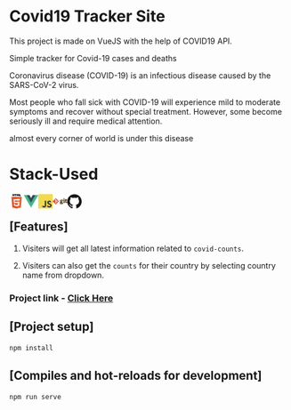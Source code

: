 
# Covid19 Tracker Site

This project is made on VueJS with the help of COVID19 API.

Simple tracker for Covid-19 cases and deaths

Coronavirus disease (COVID-19) is an infectious disease caused by the SARS-CoV-2 virus.

Most people who fall sick with COVID-19 will experience mild to moderate symptoms and recover without special treatment. However, some become seriously ill and require medical attention.

almost every corner of world is under this disease

# Stack-Used

<img  align="left"  alt="HTML5"  width="26px"  src="https://raw.githubusercontent.com/github/explore/80688e429a7d4ef2fca1e82350fe8e3517d3494d/topics/html/html.png"  />

<img  align="left"  alt="React"  width="26px"  src="https://raw.githubusercontent.com/github/explore/80688e429a7d4ef2fca1e82350fe8e3517d3494d/topics/vue/vue.png"  />

<img  align="left"  alt="JavaScript"  width="26px"  src="https://raw.githubusercontent.com/github/explore/80688e429a7d4ef2fca1e82350fe8e3517d3494d/topics/javascript/javascript.png"  />

<img  align="left"  alt="Git"  width="26px"  src="https://raw.githubusercontent.com/github/explore/80688e429a7d4ef2fca1e82350fe8e3517d3494d/topics/git/git.png"  />

<img  align="left"  alt="GitHub"  width="26px"  src="https://raw.githubusercontent.com/github/explore/78df643247d429f6cc873026c0622819ad797942/topics/github/github.png"  />

<br>


## [Features]

1. Visiters will get all latest information related to `covid-counts`.

2. Visiters can also get the `counts` for their country by selecting country name from dropdown.

### Project link - [Click Here](https://covid-counts-84421.web.app/)



## [Project setup]
```
npm install
```

## [Compiles and hot-reloads for development]
```
npm run serve
```


